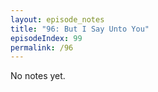 ```yaml
---
layout: episode_notes
title: "96: But I Say Unto You"
episodeIndex: 99
permalink: /96
---
```

No notes yet.
